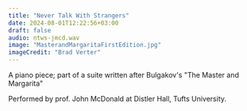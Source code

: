 ```yaml
---
title: "Never Talk With Strangers"
date: 2024-08-01T12:22:56+03:00
draft: false
audio: ntws-jmcd.wav
image: "MasterandMargaritaFirstEdition.jpg"
imageCredit: "Brad Verter"
---
```

A piano piece; part of a suite written after Bulgakov's "The Master and Margarita"
<!--more-->
Performed by prof. John McDonald at Distler Hall, Tufts University.


